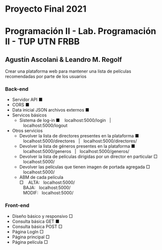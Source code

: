 # Proyecto Final 2021
# Programación II - Lab. Programación II - TUP UTN FRBB
## Agustín Ascolani & Leandro M. Regolf

Crear una plataforma web para mantener una lista de películas recomendadas por parte de los usuarios

### Back-end
- Servidor API ■
- CORS ■
- Data inicial JSON archivos externos ■
- Servicos básicos
  - Sistema de log-in ■
    &nbsp;&nbsp;&nbsp;localhost:5000/login&nbsp;&nbsp;&nbsp;|&nbsp;&nbsp;&nbsp;localhost:5000/logout
- Otros servicios
  - Devolver la lista de directores presentes en la plataforma ■<br/>
    &nbsp;&nbsp;&nbsp;localhost:5000/directores&nbsp;&nbsp;&nbsp;|&nbsp;&nbsp;&nbsp;localhost:5000/directores/
  - Devolver la lista de géneros presentes en la plataforma ■<br/>
    &nbsp;&nbsp;&nbsp;localhost:5000/generos&nbsp;&nbsp;&nbsp;|&nbsp;&nbsp;&nbsp;localhost:5000/generos/
  - Devolver la lista de películas dirigidas por un director en particular □<br/>
    &nbsp;&nbsp;&nbsp;localhost:5000/
  - Devolver las películas que tienen imagen de portada agregada □<br/>
    &nbsp;&nbsp;&nbsp;localhost:5000/
  - ABM de cada película<br/> □
    &nbsp;&nbsp;&nbsp;ALTA:&nbsp;&nbsp;&nbsp;localhost:5000/<br/>
    &nbsp;&nbsp;&nbsp;BAJA:&nbsp;&nbsp;&nbsp;localhost:5000/<br/>
    &nbsp;&nbsp;&nbsp;MODIF:&nbsp;&nbsp;&nbsp;localhost:5000/<br/>


### Front-end
- Diseño básico y responsivo □
- Consulta básica GET ■
- Consulta básica POST □
- Página LogIn □
- Página principal □
- Página película □


